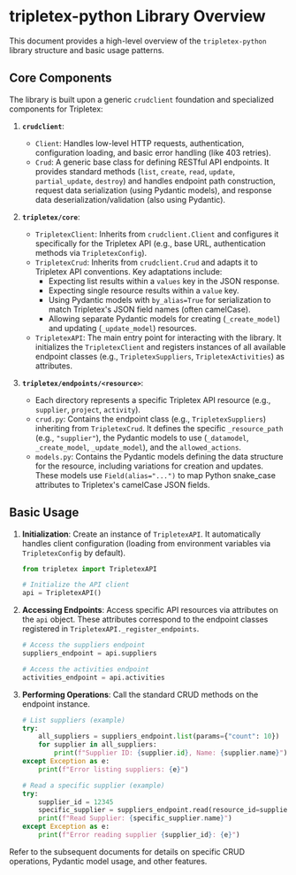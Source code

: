 # tripletex-python Library Overview

This document provides a high-level overview of the `tripletex-python` library structure and basic usage patterns.

## Core Components

The library is built upon a generic `crudclient` foundation and specialized components for Tripletex:

1.  **`crudclient`**:
    *   `Client`: Handles low-level HTTP requests, authentication, configuration loading, and basic error handling (like 403 retries).
    *   `Crud`: A generic base class for defining RESTful API endpoints. It provides standard methods (`list`, `create`, `read`, `update`, `partial_update`, `destroy`) and handles endpoint path construction, request data serialization (using Pydantic models), and response data deserialization/validation (also using Pydantic).

2.  **`tripletex/core`**:
    *   `TripletexClient`: Inherits from `crudclient.Client` and configures it specifically for the Tripletex API (e.g., base URL, authentication methods via `TripletexConfig`).
    *   `TripletexCrud`: Inherits from `crudclient.Crud` and adapts it to Tripletex API conventions. Key adaptations include:
        *   Expecting list results within a `values` key in the JSON response.
        *   Expecting single resource results within a `value` key.
        *   Using Pydantic models with `by_alias=True` for serialization to match Tripletex's JSON field names (often camelCase).
        *   Allowing separate Pydantic models for creating (`_create_model`) and updating (`_update_model`) resources.
    *   `TripletexAPI`: The main entry point for interacting with the library. It initializes the `TripletexClient` and registers instances of all available endpoint classes (e.g., `TripletexSuppliers`, `TripletexActivities`) as attributes.

3.  **`tripletex/endpoints/<resource>`**:
    *   Each directory represents a specific Tripletex API resource (e.g., `supplier`, `project`, `activity`).
    *   `crud.py`: Contains the endpoint class (e.g., `TripletexSuppliers`) inheriting from `TripletexCrud`. It defines the specific `_resource_path` (e.g., `"supplier"`), the Pydantic models to use (`_datamodel`, `_create_model`, `_update_model`), and the `allowed_actions`.
    *   `models.py`: Contains the Pydantic models defining the data structure for the resource, including variations for creation and updates. These models use `Field(alias="...")` to map Python snake_case attributes to Tripletex's camelCase JSON fields.

## Basic Usage

1.  **Initialization**: Create an instance of `TripletexAPI`. It automatically handles client configuration (loading from environment variables via `TripletexConfig` by default).

    ```python
    from tripletex import TripletexAPI

    # Initialize the API client
    api = TripletexAPI()
    ```

2.  **Accessing Endpoints**: Access specific API resources via attributes on the `api` object. These attributes correspond to the endpoint classes registered in `TripletexAPI._register_endpoints`.

    ```python
    # Access the suppliers endpoint
    suppliers_endpoint = api.suppliers

    # Access the activities endpoint
    activities_endpoint = api.activities
    ```

3.  **Performing Operations**: Call the standard CRUD methods on the endpoint instance.

    ```python
    # List suppliers (example)
    try:
        all_suppliers = suppliers_endpoint.list(params={"count": 10})
        for supplier in all_suppliers:
            print(f"Supplier ID: {supplier.id}, Name: {supplier.name}")
    except Exception as e:
        print(f"Error listing suppliers: {e}")

    # Read a specific supplier (example)
    try:
        supplier_id = 12345
        specific_supplier = suppliers_endpoint.read(resource_id=supplier_id)
        print(f"Read Supplier: {specific_supplier.name}")
    except Exception as e:
        print(f"Error reading supplier {supplier_id}: {e}")
    ```

Refer to the subsequent documents for details on specific CRUD operations, Pydantic model usage, and other features.
